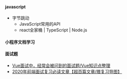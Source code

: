 #### javascript
- 字节跳动
    - JavaScript常用的API
    - react全家桶 | TypeScript | Node.js

#### 小程序文档学习


#### 面试题
- [Vue面试中，经常会被问到的面试题/Vue知识点整理](https://segmentfault.com/a/1190000016344599)
- [2020年前端面试复习必读文章【超百篇文章/赠复习导图】](https://juejin.im/post/5e8b163ff265da47ee3f54a6)